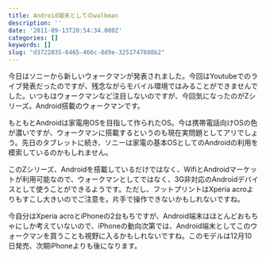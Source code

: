 ```yaml
---
title: Android端末としてのwalkman
description: ''
date: '2011-09-13T20:54:34.000Z'
categories: []
keywords: []
slug: "d3722835-6465-466c-8d9e-3251747698b2"
---
```

今日はソニーから新しいウォークマンが発表されました。今回はYoutubeでのライブ発表だったのですが、残念ながらモバイル環境ではみることができませんでした。いつもはウォークマンなど注目しないのですが、今回気になったのがZシリーズ。Android搭載のウォークマンです。

もともとAndroidは家電用OSを目指して作られたOS。今は携帯電話向けOSの色が濃いですが、ウォークマンに搭載するというのも現在実問題としてアリでしょう。先日のタブレットに続き、ソニーは家電の基本OSとしてのAndroidの利用を模索しているのかもしれません。

このZシリーズ、Androidを搭載しているだけではなく、WifiとAndroidマーケットが利用可能なので、ウォークマンとしてではなく、3G非対応のAndroidデバイスとして使うことができるようです。ただし、フットプリントはXperia acroよりもすこし大きいのでご注意を。片手で操作できないかもしれないですね。

今自分はXperia acroとiPhoneの2台もちですが、Android端末はほとんどおもちゃにしか考えていないので、iPhoneの動向次第では、Android端末としてこのウォークマンを買うことも視野に入るかもしれないですね。このモデルは12月10日発売、次期iPhoneよりも後になります。